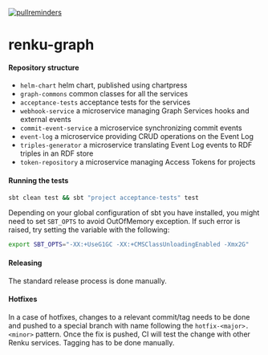 [![pullreminders](https://pullreminders.com/badge.svg)](https://pullreminders.com?ref=badge)

# renku-graph

#### Repository structure

- `helm-chart` helm chart, published using chartpress
- `graph-commons` common classes for all the services
- `acceptance-tests` acceptance tests for the services
- `webhook-service` a microservice managing Graph Services hooks and external events
- `commit-event-service` a microservice synchronizing commit events
- `event-log` a microservice providing CRUD operations on the Event Log
- `triples-generator` a microservice translating Event Log events to RDF triples in an RDF store
- `token-repository` a microservice managing Access Tokens for projects

#### Running the tests

```bash
sbt clean test && sbt "project acceptance-tests" test
```

Depending on your global configuration of sbt you have installed, you might need to set `SBT_OPTS` to avoid OutOfMemory exception. 
If such error is raised, try setting the variable with the following:

```bash
export SBT_OPTS="-XX:+UseG1GC -XX:+CMSClassUnloadingEnabled -Xmx2G"
```

#### Releasing

The standard release process is done manually.

#### Hotfixes

In a case of hotfixes, changes to a relevant commit/tag needs to be done and pushed to a special branch with name following the `hotfix-<major>.<minor>` pattern. Once the fix is pushed, CI will test the change with other Renku services. Tagging has to be done manually.

